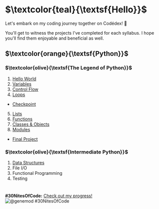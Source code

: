 # $\textcolor{teal}{\textsf{Hello}}$
Let's embark on my coding journey together on Codédex! 🦄

You'll get to witness the projects I've completed for each syllabus. I hope you'll find them enjoyable and beneficial as well.


## $\textcolor{orange}{\textsf{Python}}$

### $\textcolor{olive}{\textsf{The Legend of Python}}$
1. [Hello World](https://github.com/priscee/Codedex/tree/main/Python/Learn/The%20Legend%20of%20Python/01.%20Hello%20World)
2. [Variables](https://github.com/priscee/Codedex/tree/main/Python/Learn/The%20Legend%20of%20Python/02.%20Variables)
3. [Control Flow](https://github.com/priscee/Codedex/tree/main/Python/Learn/The%20Legend%20of%20Python/03.%20Control%20Flow)
4. [Loops](https://github.com/priscee/Codedex/tree/main/Python/Learn/The%20Legend%20of%20Python/04.%20Loops)
- [Checkpoint](https://github.com/priscee/Codedex/tree/main/Python/Learn/The%20Legend%20of%20Python/Checkpoint)
5. [Lists](https://github.com/priscee/Codedex/tree/main/Python/Learn/The%20Legend%20of%20Python/05.%20Lists)
6. [Functions](https://github.com/priscee/Codedex/tree/main/Python/Learn/The%20Legend%20of%20Python/06.%20Functions)
7. [Classes & Objects](https://github.com/priscee/Codedex/tree/main/Python/Learn/The%20Legend%20of%20Python/07.%20Classes%20%26%20Objects)
8. [Modules](https://github.com/priscee/Codedex/tree/main/Python/Learn/The%20Legend%20of%20Python/08.%20Modules)
- [Final Project](https://github.com/priscee/Codedex/tree/main/Python/Learn/The%20Legend%20of%20Python/Final%20Project)

### $\textcolor{olive}{\textsf{Intermediate Python}}$
1. [Data Structures](https://github.com/priscee/Codedex/tree/main/Python/Learn/Intermediate%20Python/01.%20Data%20Structures)
2. File I/O
3. Functional Programming
4. Testing

#
**#30NitesOfCode:** [Check out my progress!](https://www.codedex.io/@genemod/30-nites-of-code)  
  ![@genemod #30NitesOfCode](https://www.codedex.io/api/petStatus?user=genemod)
